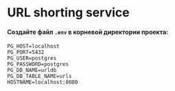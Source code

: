 # URL shorting service

#### Создайте файл `.env` в корневой директории проекта:
```
PG_HOST=localhost
PG_PORT=5432
PG_USER=postgres
PG_PASSWORD=postgres
PG_DB_NAME=urldb
PG_DB_TABLE_NAME=urls
HOSTNAME=localhost:8080
```
